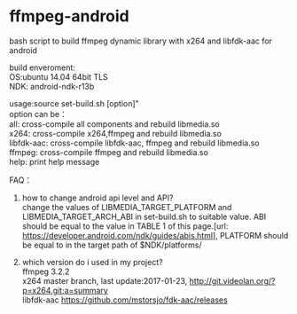 # ffmpeg-android

bash script to build ffmpeg dynamic library with x264 and libfdk-aac for android

build enveroment:  
	OS:ubuntu 14.04 64bit TLS  
	NDK: android-ndk-r13b  

usage:source set-build.sh  [option]"  
option can be：  
	    all:  cross-compile all components and rebuild libmedia.so  
	    x264: cross-compile x264,ffmpeg and rebuild libmedia.so  
	    libfdk-aac: cross-compile libfdk-aac, ffmpeg and rebuild libmedia.so  
	    ffmpeg: cross-compile ffmpeg and rebuild libmedia.so  
	    help: print help message  

FAQ：  
1. how to change android api level and API?  
	change the values of LIBMEDIA_TARGET_PLATFORM and LIBMEDIA_TARGET_ARCH_ABI in set-build.sh to suitable value.
ABI should be equal to the value in TABLE 1 of this page.[url: https://developer.android.com/ndk/guides/abis.html],
PLATFORM should be equal to <platform> in the target path of $NDK/platforms/<platform>  

2. which version do i used in my project?  
	ffmpeg  3.2.2  
	x264    master branch, last update:2017-01-23, http://git.videolan.org/?p=x264.git;a=summary  
	libfdk-aac  https://github.com/mstorsjo/fdk-aac/releases  
   
